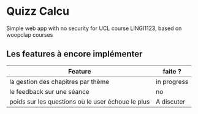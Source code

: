 # Quizz Calcu
Simple web app with no security for UCL course LINGI1123, based on woopclap courses

## Les features à encore implémenter
| Feature | faite ? |
|---|---|
| la gestion des chapitres par thème | in progress |
| le feedback sur une séance | no |
| poids sur les questions où le user échoue le plus| A discuter |
